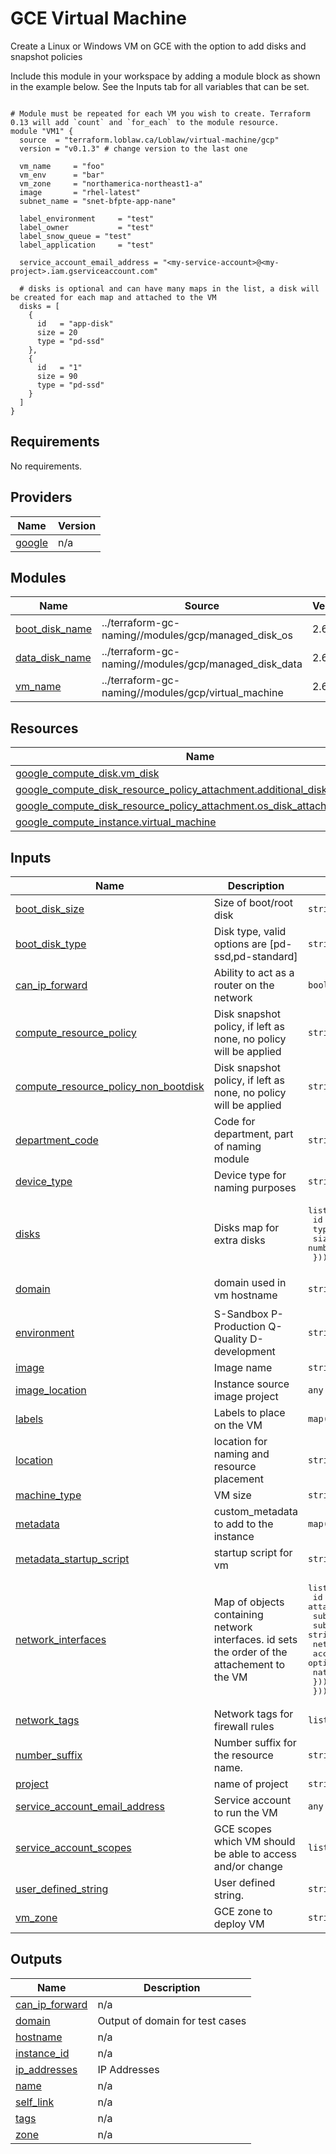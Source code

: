 # GCE Virtual Machine

Create a Linux or Windows VM on GCE with the option to add disks and snapshot policies

Include this module in your workspace by adding a module block as shown in the example below. See the Inputs tab for all variables that can be set.

```hcl

# Module must be repeated for each VM you wish to create. Terraform 0.13 will add `count` and `for_each` to the module resource.
module "VM1" {
  source  = "terraform.loblaw.ca/Loblaw/virtual-machine/gcp"
  version = "v0.1.3" # change version to the last one

  vm_name     = "foo"
  vm_env      = "bar"
  vm_zone     = "northamerica-northeast1-a"
  image       = "rhel-latest"
  subnet_name = "snet-bfpte-app-nane"

  label_environment     = "test"
  label_owner           = "test"
  label_snow_queue = "test"
  label_application     = "test"

  service_account_email_address = "<my-service-account>@<my-project>.iam.gserviceaccount.com"

  # disks is optional and can have many maps in the list, a disk will be created for each map and attached to the VM
  disks = [
    {
      id   = "app-disk"
      size = 20
      type = "pd-ssd"
    },
    {
      id   = "1"
      size = 90
      type = "pd-ssd"
    }
  ]
}
```

<!-- BEGINNING OF PRE-COMMIT-TERRAFORM DOCS HOOK -->
## Requirements

No requirements.

## Providers

| Name | Version |
|------|---------|
| <a name="provider_google"></a> [google](#provider\_google) | n/a |

## Modules

| Name | Source | Version |
|------|--------|---------|
| <a name="module_boot_disk_name"></a> [boot\_disk\_name](#module\_boot\_disk\_name) | ../terraform-gc-naming//modules/gcp/managed_disk_os | 2.6.2 |
| <a name="module_data_disk_name"></a> [data\_disk\_name](#module\_data\_disk\_name) | ../terraform-gc-naming//modules/gcp/managed_disk_data | 2.6.2 |
| <a name="module_vm_name"></a> [vm\_name](#module\_vm\_name) | ../terraform-gc-naming//modules/gcp/virtual_machine | 2.6.2 |

## Resources

| Name | Type |
|------|------|
| [google_compute_disk.vm_disk](https://registry.terraform.io/providers/hashicorp/google/latest/docs/resources/compute_disk) | resource |
| [google_compute_disk_resource_policy_attachment.additional_disk_attachment](https://registry.terraform.io/providers/hashicorp/google/latest/docs/resources/compute_disk_resource_policy_attachment) | resource |
| [google_compute_disk_resource_policy_attachment.os_disk_attachment](https://registry.terraform.io/providers/hashicorp/google/latest/docs/resources/compute_disk_resource_policy_attachment) | resource |
| [google_compute_instance.virtual_machine](https://registry.terraform.io/providers/hashicorp/google/latest/docs/resources/compute_instance) | resource |

## Inputs

| Name | Description | Type | Default | Required |
|------|-------------|------|---------|:--------:|
| <a name="input_boot_disk_size"></a> [boot\_disk\_size](#input\_boot\_disk\_size) | Size of boot/root disk | `string` | `"20"` | no |
| <a name="input_boot_disk_type"></a> [boot\_disk\_type](#input\_boot\_disk\_type) | Disk type, valid options are [pd-ssd,pd-standard] | `string` | `"pd-standard"` | no |
| <a name="input_can_ip_forward"></a> [can\_ip\_forward](#input\_can\_ip\_forward) | Ability to act as a router on the network | `bool` | `false` | no |
| <a name="input_compute_resource_policy"></a> [compute\_resource\_policy](#input\_compute\_resource\_policy) | Disk snapshot policy, if left as none, no policy will be applied | `string` | `""` | no |
| <a name="input_compute_resource_policy_non_bootdisk"></a> [compute\_resource\_policy\_non\_bootdisk](#input\_compute\_resource\_policy\_non\_bootdisk) | Disk snapshot policy, if left as none, no policy will be applied | `string` | `""` | no |
| <a name="input_department_code"></a> [department\_code](#input\_department\_code) | Code for department, part of naming module | `string` | n/a | yes |
| <a name="input_device_type"></a> [device\_type](#input\_device\_type) | Device type for naming purposes | `string` | n/a | yes |
| <a name="input_disks"></a> [disks](#input\_disks) | Disks map for extra disks | <pre>list(object({<br>    id   = string<br>    type = string<br>    size = number<br>  }))</pre> | `[]` | no |
| <a name="input_domain"></a> [domain](#input\_domain) | domain used in vm hostname | `string` | `"c3.ssc-spc.cloud-nuage.canada.ca"` | no |
| <a name="input_environment"></a> [environment](#input\_environment) | S-Sandbox P-Production Q-Quality D-development | `string` | n/a | yes |
| <a name="input_image"></a> [image](#input\_image) | Image name | `string` | `"rhel-latest"` | no |
| <a name="input_image_location"></a> [image\_location](#input\_image\_location) | Instance source image project | `any` | n/a | yes |
| <a name="input_labels"></a> [labels](#input\_labels) | Labels to place on the VM | `map(string)` | `{}` | no |
| <a name="input_location"></a> [location](#input\_location) | location for naming and resource placement | `string` | `"northamerica-northeast1"` | no |
| <a name="input_machine_type"></a> [machine\_type](#input\_machine\_type) | VM size | `string` | `"n1-standard-2"` | no |
| <a name="input_metadata"></a> [metadata](#input\_metadata) | custom\_metadata to add to the instance | `map(string)` | `{}` | no |
| <a name="input_metadata_startup_script"></a> [metadata\_startup\_script](#input\_metadata\_startup\_script) | startup script for vm | `string` | `null` | no |
| <a name="input_network_interfaces"></a> [network\_interfaces](#input\_network\_interfaces) | Map of objects containing network interfaces. id sets the order of the attachement to the VM | <pre>list(object({<br>    id                 = string # sets the order of the attachement to the VM<br>    subnetwork         = string<br>    subnetwork_project = string<br>    network_ip         = optional(string)<br>    access_config = optional(list(object({<br>      nat_ip = string<br>    })))<br>  }))</pre> | n/a | yes |
| <a name="input_network_tags"></a> [network\_tags](#input\_network\_tags) | Network tags for firewall rules | `list` | `[]` | no |
| <a name="input_number_suffix"></a> [number\_suffix](#input\_number\_suffix) | Number suffix for the resource name. | `string` | `"01"` | no |
| <a name="input_project"></a> [project](#input\_project) | name of project | `string` | n/a | yes |
| <a name="input_service_account_email_address"></a> [service\_account\_email\_address](#input\_service\_account\_email\_address) | Service account to run the VM | `any` | n/a | yes |
| <a name="input_service_account_scopes"></a> [service\_account\_scopes](#input\_service\_account\_scopes) | GCE scopes which VM should be able to access and/or change | `list` | `[]` | no |
| <a name="input_user_defined_string"></a> [user\_defined\_string](#input\_user\_defined\_string) | User defined string. | `string` | n/a | yes |
| <a name="input_vm_zone"></a> [vm\_zone](#input\_vm\_zone) | GCE zone to deploy VM | `string` | `"northamerica-northeast1-a"` | no |

## Outputs

| Name | Description |
|------|-------------|
| <a name="output_can_ip_forward"></a> [can\_ip\_forward](#output\_can\_ip\_forward) | n/a |
| <a name="output_domain"></a> [domain](#output\_domain) | Output of domain for test cases |
| <a name="output_hostname"></a> [hostname](#output\_hostname) | n/a |
| <a name="output_instance_id"></a> [instance\_id](#output\_instance\_id) | n/a |
| <a name="output_ip_addresses"></a> [ip\_addresses](#output\_ip\_addresses) | IP Addresses |
| <a name="output_name"></a> [name](#output\_name) | n/a |
| <a name="output_self_link"></a> [self\_link](#output\_self\_link) | n/a |
| <a name="output_tags"></a> [tags](#output\_tags) | n/a |
| <a name="output_zone"></a> [zone](#output\_zone) | n/a |
<!-- END OF PRE-COMMIT-TERRAFORM DOCS HOOK -->